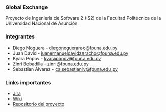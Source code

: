 ### Global Exchange
Proyecto de Ingeniería de Software 2 (IS2) de la Facultad Politécnica de la Universidad Nacional de Asunción.

### Integrantes
- Diego Noguera - diegonoguerarec@fpuna.edu.py
- Juan David - juanemanueldavidzaracho@fpuna.edu.py
- Kyara Popov - kyarapopov@fpuna.edu.py
- Zinri Bobadilla - zinri@fpuna.edu.py
- Sebastian Alvarez - ca.sebastianlv@fpuna.edu.py

### Links importantes
- [Jira](https://fpuna-team-rlp0euzv.atlassian.net/jira)
- [Wiki](http://109.199.116.203:8060/es/links-de-interes)
- [Repositorio del proyecto](https://github.com/ingenieria-software-fpuna/global-exchange)